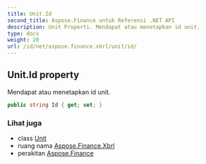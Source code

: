 ```yaml
---
title: Unit.Id
second_title: Aspose.Finance untuk Referensi .NET API
description: Unit Properti. Mendapat atau menetapkan id unit.
type: docs
weight: 20
url: /id/net/aspose.finance.xbrl/unit/id/
---
```

## Unit.Id property

Mendapat atau menetapkan id unit.

```csharp
public string Id { get; set; }
```

### Lihat juga

* class [Unit](../)
* ruang nama [Aspose.Finance.Xbrl](../../unit/)
* perakitan [Aspose.Finance](../../../)


